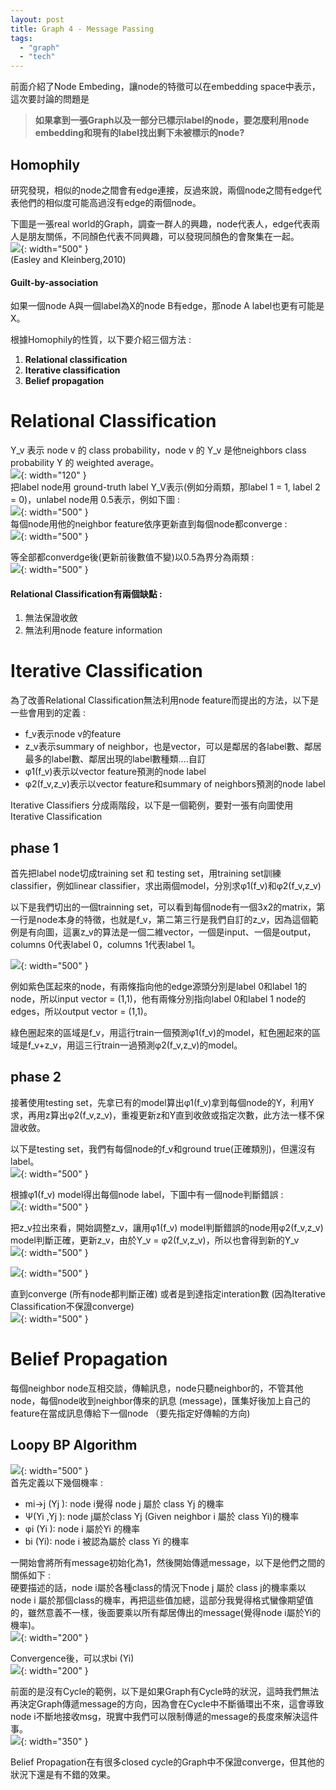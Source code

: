 ```yaml
---
layout: post
title: Graph 4 - Message Passing
tags: 
  - "graph" 
  - "tech"
---
```

前面介紹了Node Embeding，讓node的特徵可以在embedding space中表示，這次要討論的問題是  

> **如果拿到一張Graph以及一部分已標示label的node，要怎麼利用node embedding和現有的label找出剩下未被標示的node?**

## Homophily
研究發現，相似的node之間會有edge連接，反過來說，兩個node之間有edge代表他們的相似度可能高過沒有edge的兩個node。  

下圖是一張real world的Graph，調查一群人的興趣，node代表人，edge代表兩人是朋友關係，不同顏色代表不同興趣，可以發現同顏色的會聚集在一起。  
![](https://i.imgur.com/FT48Qvd.png){: width="500" }   
(Easley and Kleinberg,2010)  

#### Guilt-by-association
如果一個node A與一個label為X的node B有edge，那node A label也更有可能是X。  


根據Homophily的性質，以下要介紹三個方法 :  
1. **Relational classification**
2. **Iterative classification**
3. **Belief propagation**

# Relational Classification
Y_v 表示 node v 的 class probability，node v 的 Y_v 是他neighbors class probability Y 的 weighted average。  
![](https://i.imgur.com/FYutrYx.png){: width="120" }  
把label node用 ground-truth label Y_V表示(例如分兩類，那label 1 = 1, label 2 = 0)，unlabel node用 0.5表示，例如下圖 :  
![](https://i.imgur.com/Z9fd7g7.png){: width="500" }  
每個node用他的neighbor feature依序更新直到每個node都converge :  
![](https://i.imgur.com/8ZpM19u.png){: width="500" }  

等全部都converdge後(更新前後數值不變)以0.5為界分為兩類 :  
![](https://i.imgur.com/zvGeh2L.png){: width="500" }  


#### Relational Classification有兩個缺點 : 
1. 無法保證收斂
2. 無法利用node feature information 

# Iterative Classification
為了改善Relational Classification無法利用node feature而提出的方法，以下是一些會用到的定義 : 
- f_v表示node v的feature
- z_v表示summary of neighbor，也是vector，可以是鄰居的各label數、鄰居最多的label數、鄰居出現的label數種類....自訂
- φ1(f_v)表示以vector feature預測的node label
- φ2(f_v,z_v)表示以vector feature和summary of neighbors預測的node label

Iterative Classifiers 分成兩階段，以下是一個範例，要對一張有向圖使用Iterative Classification  

## phase 1
首先把label node切成training set 和 testing set，用training set訓練classifier，例如linear classifier，求出兩個model，分別求φ1(f_v)和φ2(f_v,z_v)  

以下是我們切出的一個trainning set，可以看到每個node有一個3x2的matrix，第一行是node本身的特徵，也就是f_v，第二第三行是我們自訂的z_v，因為這個範例是有向圖，這裏z_v的算法是一個二維vector，一個是input、一個是output，columns 0代表label 0，columns 1代表label 1。  

![](https://i.imgur.com/PN2JwPH.png){: width="500" }  

例如紫色匡起來的node，有兩條指向他的edge源頭分別是label 0和label 1的node，所以input vector = (1,1)，他有兩條分別指向label 0和label 1 node的edges，所以output vector = (1,1)。  

綠色圈起來的區域是f_v，用這行train一個預測φ1(f_v)的model，紅色圈起來的區域是f_v+z_v，用這三行train一過預測φ2(f_v,z_v)的model。  

## phase 2
接著使用testing set，先拿已有的model算出φ1(f_v)拿到每個node的Y，利用Y求，再用z算出φ2(f_v,z_v)，重複更新z和Y直到收斂或指定次數，此方法一樣不保證收斂。  

以下是testing set，我們有每個node的f_v和ground true(正確類別)，但還沒有label。  
![](https://i.imgur.com/9xuwANf.png){: width="500" }  

根據φ1(f_v) model得出每個node label，下圖中有一個node判斷錯誤 :  
![](https://i.imgur.com/NvfMK7b.png){: width="500" }  

把z_v拉出來看，開始調整z_v，讓用φ1(f_v) model判斷錯誤的node用φ2(f_v,z_v) model判斷正確，更新z_v，由於Y_v = φ2(f_v,z_v)，所以也會得到新的Y_v  
![](https://i.imgur.com/VHQoIz8.png){: width="500" }  

![](https://i.imgur.com/yBpePQl.png){: width="500" }  

直到converge (所有node都判斷正確) 或者是到達指定interation數 (因為Iterative Classification不保證converge)  
![](https://i.imgur.com/Xtcu2Zi.png){: width="500" }  

# Belief Propagation 
每個neighbor node互相交談，傳輸訊息，node只聽neighbor的，不管其他node，每個node收到neighbor傳來的訊息 (message)，匯集好後加上自己的feature在當成訊息傳給下一個node （要先指定好傳輸的方向)  

## Loopy BP Algorithm
![](https://i.imgur.com/K4pTlba.png){: width="500" }  
首先定義以下幾個機率 :  
- mi->j (Yj ): node i覺得 node j 屬於 class Yj 的機率 
- Ψ(Yi ,Yj ): node j屬於class Yj (Given neighbor i 屬於 class Yi)的機率 
- φi (Yi ): node i 屬於Yi 的機率
- bi (Yi): node i 被認為屬於 class Yi 的機率

一開始會將所有message初始化為1，然後開始傳遞message，以下是他們之間的關係如下 :   
硬要描述的話，node i屬於各種class的情況下node j 屬於 class j的機率乘以node i 屬於那個class的機率，再把這些值加總，這部分我覺得格式蠻像期望值的，雖然意義不一樣，後面要乘以所有鄰居傳出的message(覺得node i屬於Yi的機率)。  
![](https://i.imgur.com/iW46GBt.png){: width="200" }  

Convergence後，可以求bi (Yi)  
![](https://i.imgur.com/1u3LmnJ.png){: width="200" }  



前面的是沒有Cycle的範例，以下是如果Graph有Cycle時的狀況，這時我們無法再決定Graph傳遞message的方向，因為會在Cycle中不斷循環出不來，這會導致node i不斷地接收msg，現實中我們可以限制傳遞的message的長度來解決這件事。  
![](https://i.imgur.com/ikVoZ1B.png){: width="350" }  

Belief Propagation在有很多closed cycle的Graph中不保證converge，但其他的狀況下還是有不錯的效果。  